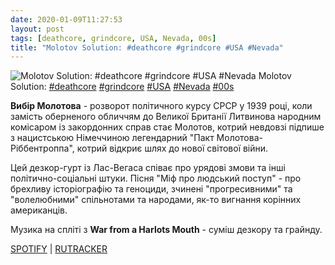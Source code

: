```yaml
---
date: 2020-01-09T11:27:53
layout: post
tags: [deathcore, grindcore, USA, Nevada, 00s]
title: "Molotov Solution: #deathcore #grindcore #USA #Nevada"
---
```

![Molotov Solution: #deathcore #grindcore #USA #Nevada](https://res.cloudinary.com/vast-space-unexplored/image/upload/photos/photo_849_09-01-2020_11-27-53.jpg)
Molotov Solution: [#deathcore](/tags/#deathcore) [#grindcore](/tags/#grindcore) [#USA](/tags/#USA) [#Nevada](/tags/#Nevada) [#00s](/tags/#00s)

**Вибір Молотова** - розворот політичного курсу СРСР у 1939 році, коли замість оберненого обличчям до Великої Британії Литвинова народним комісаром із закордонних справ стає Молотов, котрий невдовзі підпише з нацистською Німеччиною легендарний &quot;Пакт Молотова-Ріббентроппа&quot;, котрий відкриє шлях до нової світової війни.

Цей дезкор-гурт із Лас-Вегаса співає про урядові змови та інші політично-соціальні штуки. Пісня &quot;Міф про людський поступ&quot; - про брехливу історіографію та геноциди, зчинені &quot;прогресивними&quot; та &quot;волелюбними&quot; спільнотами та народами, як-то вигнання корінних американців.

Музика на спліті з **War from a Harlots Mouth** - суміш дезкору та грайнду.

[SPOTIFY](https://open.spotify.com/album/6mcm5UFG4iRVoV9YuV8Uhb) \| [RUTRACKER](https://rutracker.org/forum/viewtopic.php?t=3743207)